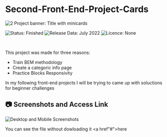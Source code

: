 # Second-Front-End-Project-Cards

![2 Project banner: Title with minicards](https://user-images.githubusercontent.com/105513033/178128931-f992d31c-22dd-4110-89c6-031d5af3ddc9.png)

<span>
  <img src="https://img.shields.io/badge/STATUS-FINISHED-success" alt="Status: Finished">
  <img src="https://img.shields.io/badge/RELEASE_DATA-JULY%202022-informational" alt="Release Data: July 2022">
  <img src="https://img.shields.io/badge/LICENCE-NONE-important" alt="Licence: None">
</span>

&nbsp;

This project was made for three reasons:

- Train BEM methodology
- Create a categoric info page
- Practice Blocks Responsivity

In my following front-end projects I will be trying to came up with soluctions for beginner challenges

## :camera: Screenshots and Access Link

![Desktop and Mobile Screenshots](https://user-images.githubusercontent.com/105513033/178129844-eaed6cf1-38f5-4a17-90c0-a11629740d3e.png)

You can see the file without dowloading it <a href"#">here</a>
